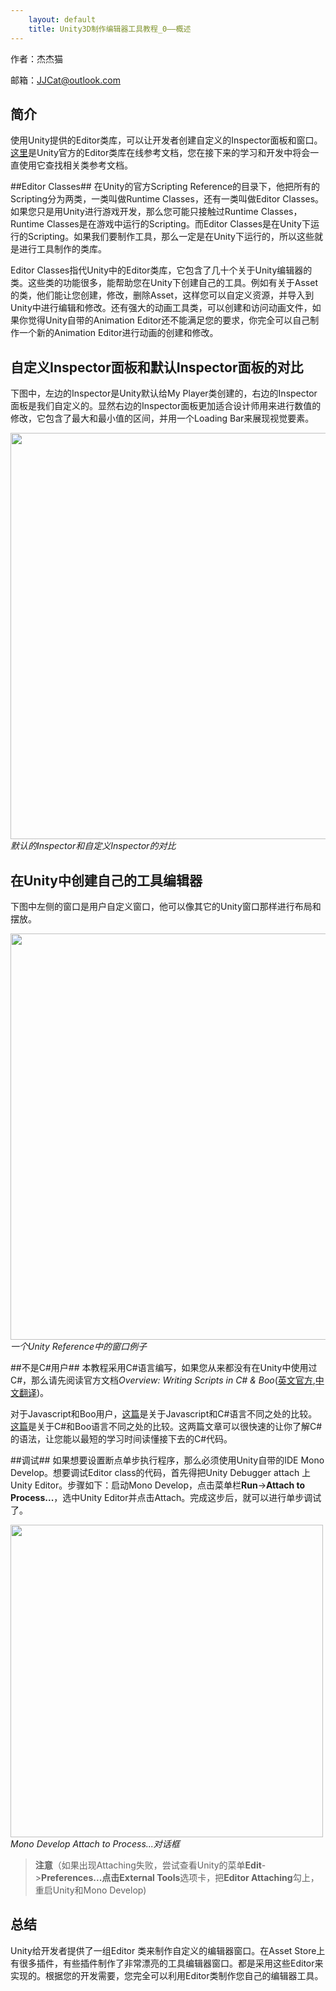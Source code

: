 ```yaml
---
    layout: default
    title: Unity3D制作编辑器工具教程_0——概述
---
```



作者：杰杰猫

邮箱：JJCat@outlook.com

## 简介 ##
使用Unity提供的Editor类库，可以让开发者创建自定义的Inspector面板和窗口。[这里](http://docs.unity3d.com/Documentation/ScriptReference/20_class_hierarchy.Editor_Classes.html)是Unity官方的Editor类库在线参考文档，您在接下来的学习和开发中将会一直使用它查找相关类参考文档。

##Editor Classes##
在Unity的官方Scripting Reference的目录下，他把所有的Scripting分为两类，一类叫做Runtime Classes，还有一类叫做Editor Classes。如果您只是用Unity进行游戏开发，那么您可能只接触过Runtime Classes，Runtime Classes是在游戏中运行的Scripting。而Editor Classes是在Unity下运行的Scripting。如果我们要制作工具，那么一定是在Unity下运行的，所以这些就是进行工具制作的类库。

Editor Classes指代Unity中的Editor类库，它包含了几十个关于Unity编辑器的类。这些类的功能很多，能帮助您在Unity下创建自己的工具。例如有关于Asset的类，他们能让您创建，修改，删除Asset，这样您可以自定义资源，并导入到Unity中进行编辑和修改。还有强大的动画工具类，可以创建和访问动画文件，如果你觉得Unity自带的Animation Editor还不能满足您的要求，你完全可以自己制作一个新的Animation Editor进行动画的创建和修改。


## 自定义Inspector面板和默认Inspector面板的对比 ##
下图中，左边的Inspector是Unity默认给My Player类创建的，右边的Inspector面板是我们自定义的。显然右边的Inspector面板更加适合设计师用来进行数值的修改，它包含了最大和最小值的区间，并用一个Loading Bar来展现视觉要素。


<a href="http://imgur.com/kOdFc"><img width=650 src="http://i.imgur.com/kOdFc.png"  alt="" /></a><br>
*默认的Inspector和自定义Inspector的对比*

## 在Unity中创建自己的工具编辑器 ##
下图中左侧的窗口是用户自定义窗口，他可以像其它的Unity窗口那样进行布局和摆放。


<a href="http://imgur.com/6TaK1"><img width=650 src="http://i.imgur.com/6TaK1.jpg"  alt="" /></a><br>
*一个Unity Reference中的窗口例子*

##不是C#用户##
本教程采用C#语言编写，如果您从来都没有在Unity中使用过C#，那么请先阅读官方文档*Overview: Writing Scripts in C# & Boo*([英文官方](http://docs.unity3d.com/Documentation/ScriptReference/index.Writing_Scripts_in_Csharp_26_Boo.html),[中文翻译](http://game.ceeger.com/Script/Overview/Overview.Writing_Scripts_in_C.html))。

对于Javascript和Boo用户，[这篇](http://answers.unity3d.com/questions/12911/what-are-the-syntax-differences-in-c-and-javascrip.html)是关于Javascript和C#语言不同之处的比较。[这篇](http://boo.codehaus.org/Differences+with+Csharp)是关于C#和Boo语言不同之处的比较。这两篇文章可以很快速的让你了解C#的语法，让您能以最短的学习时间读懂接下去的C#代码。


##调试##
如果想要设置断点单步执行程序，那么必须使用Unity自带的IDE Mono Develop。想要调试Editor class的代码，首先得把Unity Debugger attach 上Unity Editor。步骤如下：启动Mono Develop，点击菜单栏**Run**->**Attach to Process...**，选中Unity Editor并点击Attach。完成这步后，就可以进行单步调试了。




<a href="http://imgur.com/VwRX3"><img  width=500 src="http://i.imgur.com/VwRX3.png" title="Hosted by imgur.com" alt="" /></a><br>
*Mono Develop Attach to Process...对话框*
>**注意**（如果出现Attaching失败，尝试查看Unity的菜单**Edit**->**Preferences...**点击**External Tools**选项卡，把**Editor Attaching**勾上，重启Unity和Mono Develop)

## 总结 ##
Unity给开发者提供了一组Editor 类来制作自定义的编辑器窗口。在Asset Store上有很多插件，有些插件制作了非常漂亮的工具编辑器窗口。都是采用这些Editor来实现的。根据您的开发需要，您完全可以利用Editor类制作您自己的编辑器工具。

